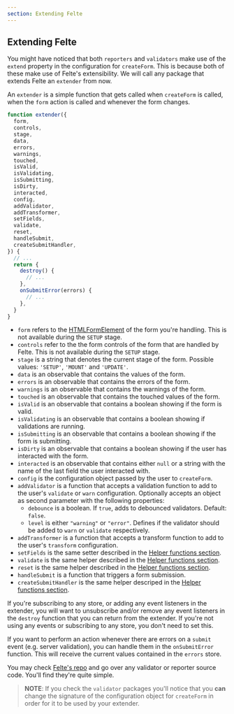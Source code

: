 ```yaml
---
section: Extending Felte
---
```


## Extending Felte

You might have noticed that both `reporters` and `validators` make use of the `extend` property in the configuration for `createForm`. This is because both of these make use of Felte's extensibility. We will call any package that extends Felte an `extender` from now.

An `extender` is a simple function that gets called when `createForm` is called, when the `form` action is called and whenever the form changes.

```javascript
function extender({
  form,
  controls,
  stage,
  data,
  errors,
  warnings,
  touched,
  isValid,
  isValidating,
  isSubmitting,
  isDirty,
  interacted,
  config,
  addValidator,
  addTransformer,
  setFields,
  validate,
  reset,
  handleSubmit,
  createSubmitHandler,
}) {
  // ...
  return {
    destroy() {
      // ...
    },
    onSubmitError(errors) {
      // ...
    },
  }
}
```

- `form` refers to the [HTMLFormElement](https://developer.mozilla.org/en-US/docs/Web/API/HTMLFormElement) of the form you're handling. This is not available during the `SETUP` stage.
- `controls` refer to the the form controls of the form that are handled by Felte. This is not available during the `SETUP` stage.
- `stage` is a string that denotes the current stage of the form. Possible values: `'SETUP'`, `'MOUNT'` and `'UPDATE'`.
- `data` is an observable that contains the values of the form.
- `errors` is an observable that contains the errors of the form.
- `warnings` is an observable that contains the warnings of the form.
- `touched` is an observable that contains the touched values of the form.
- `isValid` is an observable that contains a boolean showing if the form is valid.
- `isValidating` is an observable that contains a boolean showing if validations are running.
- `isSubmitting` is an observable that contains a boolean showing if the form is submitting.
- `isDirty` is an observable that contains a boolean showing if the user has interacted with the form.
- `interacted` is an observable that contains either `null` or a string with the name of the last field the user interacted with.
- `config` is the configuration object passed by the user to `createForm`.
- `addValidator` is a function that accepts a validation function to add to the user's `validate` or `warn` configuration. Optionally accepts an object as second parameter with the following properties:
  - `debounce` is a boolean. If `true`, adds to debounced validators. Default: `false`.
  - `level` is either `"warning"` or `"error"`. Defines if the validator should be added to `warn` or `validate` respectively.
- `addTransformer` is a function that accepts a transform function to add to the user's `transform` configuration.
- `setFields` is the same setter described in the [Helper functions section](/docs/svelte/helper-functions#setters).
- `validate` is the same helper described in the [Helper functions section](/docs/svelte/helper-functions#validate).
- `reset` is the same helper described in the [Helper functions section](/docs/svelte/helper-functions#reset).
- `handleSubmit` is a function that triggers a form submission.
- `createSubmitHandler` is the same helper descriped in the [Helper functions section](/docs/svelte/helper-functions#createsubmithandler).

If you're subscribing to any store, or adding any event listeners in the extender, you will want to unsubscribe and/or remove any event listeners in the `destroy` function that you can return from the extender. If you're not using any events or subscribing to any store, you don't need to set this.

If you want to perform an action whenever there are errors on a `submit` event (e.g. server validation), you can handle them in the `onSubmitError` function. This will receive the current values contained in the `errors` store.

You may check [Felte's repo](https://github.com/pablo-abc/felte) and go over any validator or reporter source code. You'll find they're quite simple.

> **NOTE**: If you check the `validator` packages you'll notice that you **can** change the signature of the configuration object for `createForm` in order for it to be used by your extender.
